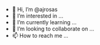 - 👋 Hi, I’m @ajrosas
- 👀 I’m interested in ...
- 🌱 I’m currently learning ...
- 💞️ I’m looking to collaborate on ...
- 📫 How to reach me ...

<!---
ajrosas/ajrosas is a ✨ special ✨ repository because its `README.md` (this file) appears on your GitHub profile.
You can click the Preview link to take a look at your changes.
--->
